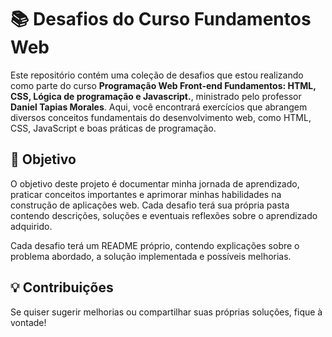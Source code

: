 # 📚 Desafios do Curso Fundamentos Web

Este repositório contém uma coleção de desafios que estou realizando como parte do curso **Programação Web Front-end Fundamentos: HTML, CSS, Lógica de programação e Javascript.**, ministrado pelo professor **Daniel Tapias Morales**. Aqui, você encontrará exercícios que abrangem diversos conceitos fundamentais do desenvolvimento web, como HTML, CSS, JavaScript e boas práticas de programação.

## 🚀 Objetivo

O objetivo deste projeto é documentar minha jornada de aprendizado, praticar conceitos importantes e aprimorar minhas habilidades na construção de aplicações web. Cada desafio terá sua própria pasta contendo descrições, soluções e eventuais reflexões sobre o aprendizado adquirido.

Cada desafio terá um README próprio, contendo explicações sobre o problema abordado, a solução implementada e possíveis melhorias.

## 💡 Contribuições

Se quiser sugerir melhorias ou compartilhar suas próprias soluções, fique à vontade!
